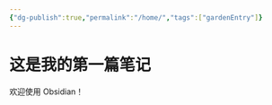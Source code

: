 ```yaml
---
{"dg-publish":true,"permalink":"/home/","tags":["gardenEntry"]}
---
```



# 这是我的第一篇笔记
欢迎使用 Obsidian！